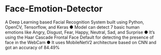 # Face-Emotion-Detector
A Deep Learning based Facial Recognition System built using Python, OpenCV, Tensorflow, and Keras
● Model can detect 7 basic human emotions like Angry, Disgust, Fear, Happy, Neutral, Sad, and Surprise
● It’s using the Haar Cascade Frontal Face Default for detecting the presence of face in the WebCam
● It uses MobileNetV2 architecture based on CNN and got an accuracy of 84.49%
